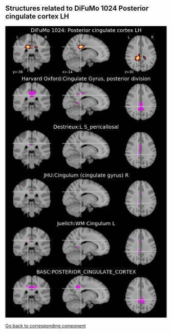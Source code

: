 


## Structures related to DiFuMo 1024 Posterior cingulate cortex LH

![969](969.jpg "Structures related to DiFuMo 1024 Posterior cingulate cortex LH")

[Go back to corresponding component](https://parietal-inria.github.io/DiFuMo/1024/html/969.html)
